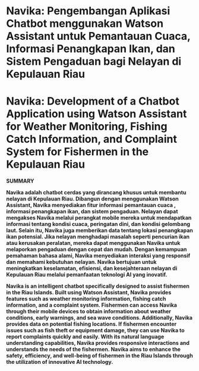 # Navika: Pengembangan Aplikasi Chatbot menggunakan Watson Assistant untuk Pemantauan Cuaca, Informasi Penangkapan Ikan, dan Sistem Pengaduan bagi Nelayan di Kepulauan Riau
# Navika: Development of a Chatbot Application using Watson Assistant for Weather Monitoring, Fishing Catch Information, and Complaint System for Fishermen in the Kepulauan Riau

<b>SUMMARY<b>

Navika adalah chatbot cerdas yang dirancang khusus untuk membantu nelayan di Kepulauan Riau. Dibangun dengan menggunakan Watson Assistant, Navika menyediakan fitur informasi pemantauan cuaca , informasi penangkapan ikan, dan sistem pengaduan. Nelayan dapat mengakses Navika melalui perangkat mobile mereka untuk mendapatkan informasi tentang kondisi cuaca, peringatan dini, dan kondisi gelombang laut. Selain itu, Navika juga memberikan data tentang lokasi penangkapan ikan potensial. Jika nelayan menghadapi masalah seperti pencurian ikan atau kerusakan peralatan, mereka dapat menggunakan Navika untuk melaporkan pengaduan dengan cepat dan mudah. Dengan kemampuan pemahaman bahasa alami, Navika menyediakan interaksi yang responsif dan memahami kebutuhan nelayan. Navika bertujuan untuk meningkatkan keselamatan, efisiensi, dan kesejahteraan nelayan di Kepulauan Riau melalui pemanfaatan teknologi AI yang inovatif.

Navika is an intelligent chatbot specifically designed to assist fishermen in the Riau Islands. Built using Watson Assistant, Navika provides features such as weather monitoring information, fishing catch information, and a complaint system. Fishermen can access Navika through their mobile devices to obtain information about weather conditions, early warnings, and sea wave conditions. Additionally, Navika provides data on potential fishing locations. If fishermen encounter issues such as fish theft or equipment damage, they can use Navika to report complaints quickly and easily. With its natural language understanding capabilities, Navika provides responsive interactions and understands the needs of the fishermen. Navika aims to enhance the safety, efficiency, and well-being of fishermen in the Riau Islands through the utilization of innovative AI technology.
